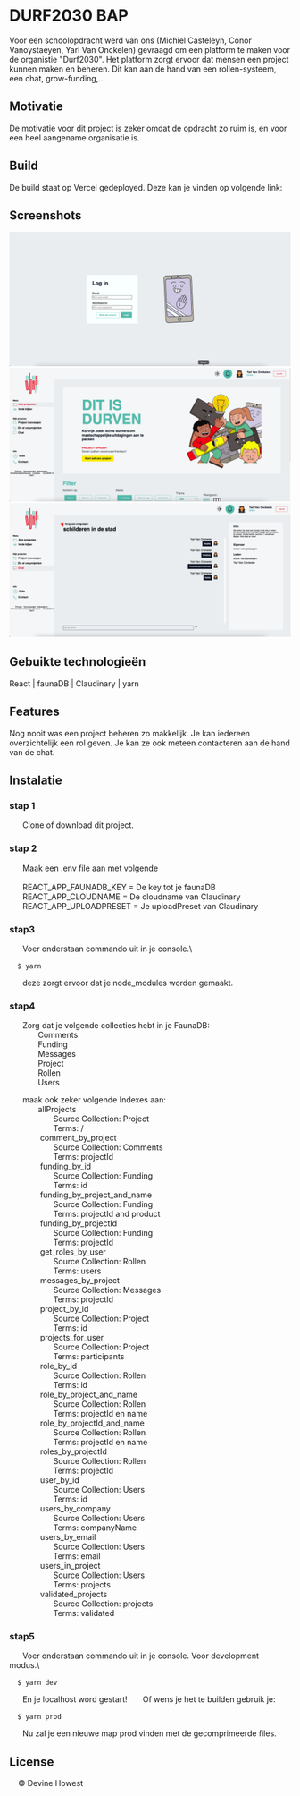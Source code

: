 # DURF2030 BAP
Voor een schoolopdracht werd van ons (Michiel Casteleyn, Conor Vanoystaeyen, Yarl Van Onckelen) gevraagd om een platform te maken voor de organistie "Durf2030". Het platform zorgt ervoor dat mensen een project kunnen maken en beheren. Dit kan aan de hand van een rollen-systeem, een chat, grow-funding,...

## Motivatie
De motivatie voor dit project is zeker omdat de opdracht zo ruim is, en voor een heel aangename organisatie is.

## Build
De build staat op Vercel gedeployed. Deze kan je vinden op volgende link:
## Screenshots
![Image of project login](./public/login.png "Optional Title")
![Image of project home](./public/home.png "Optional Title")
![Image of project chat](./public/chat.png "Optional Title")

## Gebuikte technologieën
React | faunaDB | Claudinary | yarn

## Features
Nog nooit was een project beheren zo makkelijk. Je kan iedereen overzichtelijk een rol geven. Je kan ze ook meteen contacteren aan de hand van de chat.

## Instalatie
### stap 1 
&nbsp;&nbsp;&nbsp;&nbsp;&nbsp;&nbsp;Clone of download dit project.

### stap 2
&nbsp;&nbsp;&nbsp;&nbsp;&nbsp;&nbsp;Maak een .env file aan met volgende\
\
&nbsp;&nbsp;&nbsp;&nbsp;&nbsp;&nbsp;REACT_APP_FAUNADB_KEY = De key tot je faunaDB\
&nbsp;&nbsp;&nbsp;&nbsp;&nbsp;&nbsp;REACT_APP_CLOUDNAME = De cloudname van Claudinary\
&nbsp;&nbsp;&nbsp;&nbsp;&nbsp;&nbsp;REACT_APP_UPLOADPRESET = Je uploadPreset van Claudinary

### stap3
&nbsp;&nbsp;&nbsp;&nbsp;&nbsp;&nbsp;Voer onderstaan commando uit in je console.\

```console
  $ yarn
```
&nbsp;&nbsp;&nbsp;&nbsp;&nbsp;&nbsp;deze zorgt ervoor dat je node_modules worden gemaakt.

### stap4
&nbsp;&nbsp;&nbsp;&nbsp;&nbsp;&nbsp;Zorg dat je volgende collecties hebt in je FaunaDB:\
&nbsp;&nbsp;&nbsp;&nbsp;&nbsp;&nbsp;&nbsp;&nbsp;&nbsp;&nbsp;&nbsp;&nbsp;&nbsp;Comments\
&nbsp;&nbsp;&nbsp;&nbsp;&nbsp;&nbsp;&nbsp;&nbsp;&nbsp;&nbsp;&nbsp;&nbsp;&nbsp;Funding\
&nbsp;&nbsp;&nbsp;&nbsp;&nbsp;&nbsp;&nbsp;&nbsp;&nbsp;&nbsp;&nbsp;&nbsp;&nbsp;Messages\
&nbsp;&nbsp;&nbsp;&nbsp;&nbsp;&nbsp;&nbsp;&nbsp;&nbsp;&nbsp;&nbsp;&nbsp;&nbsp;Project\
&nbsp;&nbsp;&nbsp;&nbsp;&nbsp;&nbsp;&nbsp;&nbsp;&nbsp;&nbsp;&nbsp;&nbsp;&nbsp;Rollen\
&nbsp;&nbsp;&nbsp;&nbsp;&nbsp;&nbsp;&nbsp;&nbsp;&nbsp;&nbsp;&nbsp;&nbsp;&nbsp;Users


&nbsp;&nbsp;&nbsp;&nbsp;&nbsp;&nbsp;maak ook zeker volgende Indexes aan:\
&nbsp;&nbsp;&nbsp;&nbsp;&nbsp;&nbsp;&nbsp;&nbsp;&nbsp;&nbsp;&nbsp;&nbsp;&nbsp;allProjects\
&nbsp;&nbsp;&nbsp;&nbsp;&nbsp;&nbsp;&nbsp;&nbsp;&nbsp;&nbsp;&nbsp;&nbsp;&nbsp;
&nbsp;&nbsp;&nbsp;&nbsp;&nbsp;
Source Collection: Project\
&nbsp;&nbsp;&nbsp;&nbsp;&nbsp;&nbsp;&nbsp;&nbsp;&nbsp;&nbsp;&nbsp;&nbsp;&nbsp;
&nbsp;&nbsp;&nbsp;&nbsp;&nbsp;
Terms: /\
&nbsp;&nbsp;&nbsp;&nbsp;&nbsp;&nbsp;&nbsp;&nbsp;&nbsp;&nbsp;&nbsp;&nbsp;&nbsp;
comment_by_project\
&nbsp;&nbsp;&nbsp;&nbsp;&nbsp;&nbsp;&nbsp;&nbsp;&nbsp;&nbsp;&nbsp;&nbsp;&nbsp;
&nbsp;&nbsp;&nbsp;&nbsp;&nbsp;
Source Collection: Comments\
&nbsp;&nbsp;&nbsp;&nbsp;&nbsp;&nbsp;&nbsp;&nbsp;&nbsp;&nbsp;&nbsp;&nbsp;&nbsp;
&nbsp;&nbsp;&nbsp;&nbsp;&nbsp;
Terms: projectId\
&nbsp;&nbsp;&nbsp;&nbsp;&nbsp;&nbsp;&nbsp;&nbsp;&nbsp;&nbsp;&nbsp;&nbsp;&nbsp;
funding_by_id\
&nbsp;&nbsp;&nbsp;&nbsp;&nbsp;&nbsp;&nbsp;&nbsp;&nbsp;&nbsp;&nbsp;&nbsp;&nbsp;
&nbsp;&nbsp;&nbsp;&nbsp;&nbsp;
Source Collection: Funding\
&nbsp;&nbsp;&nbsp;&nbsp;&nbsp;&nbsp;&nbsp;&nbsp;&nbsp;&nbsp;&nbsp;&nbsp;&nbsp;
&nbsp;&nbsp;&nbsp;&nbsp;&nbsp;
Terms: id\
&nbsp;&nbsp;&nbsp;&nbsp;&nbsp;&nbsp;&nbsp;&nbsp;&nbsp;&nbsp;&nbsp;&nbsp;&nbsp;
funding_by_project_and_name\
&nbsp;&nbsp;&nbsp;&nbsp;&nbsp;&nbsp;&nbsp;&nbsp;&nbsp;&nbsp;&nbsp;&nbsp;&nbsp;
&nbsp;&nbsp;&nbsp;&nbsp;&nbsp;
Source Collection: Funding\
&nbsp;&nbsp;&nbsp;&nbsp;&nbsp;&nbsp;&nbsp;&nbsp;&nbsp;&nbsp;&nbsp;&nbsp;&nbsp;
&nbsp;&nbsp;&nbsp;&nbsp;&nbsp;
Terms: projectId and product\
&nbsp;&nbsp;&nbsp;&nbsp;&nbsp;&nbsp;&nbsp;&nbsp;&nbsp;&nbsp;&nbsp;&nbsp;&nbsp;
funding_by_projectId\
&nbsp;&nbsp;&nbsp;&nbsp;&nbsp;&nbsp;&nbsp;&nbsp;&nbsp;&nbsp;&nbsp;&nbsp;&nbsp;
&nbsp;&nbsp;&nbsp;&nbsp;&nbsp;
Source Collection: Funding\
&nbsp;&nbsp;&nbsp;&nbsp;&nbsp;&nbsp;&nbsp;&nbsp;&nbsp;&nbsp;&nbsp;&nbsp;&nbsp;
&nbsp;&nbsp;&nbsp;&nbsp;&nbsp;
Terms: projectId\
&nbsp;&nbsp;&nbsp;&nbsp;&nbsp;&nbsp;&nbsp;&nbsp;&nbsp;&nbsp;&nbsp;&nbsp;&nbsp;
get_roles_by_user\
&nbsp;&nbsp;&nbsp;&nbsp;&nbsp;&nbsp;&nbsp;&nbsp;&nbsp;&nbsp;&nbsp;&nbsp;&nbsp;
&nbsp;&nbsp;&nbsp;&nbsp;&nbsp;
Source Collection: Rollen\
&nbsp;&nbsp;&nbsp;&nbsp;&nbsp;&nbsp;&nbsp;&nbsp;&nbsp;&nbsp;&nbsp;&nbsp;&nbsp;
&nbsp;&nbsp;&nbsp;&nbsp;&nbsp;
Terms: users\
&nbsp;&nbsp;&nbsp;&nbsp;&nbsp;&nbsp;&nbsp;&nbsp;&nbsp;&nbsp;&nbsp;&nbsp;&nbsp;
messages_by_project\
&nbsp;&nbsp;&nbsp;&nbsp;&nbsp;&nbsp;&nbsp;&nbsp;&nbsp;&nbsp;&nbsp;&nbsp;&nbsp;
&nbsp;&nbsp;&nbsp;&nbsp;&nbsp;
Source Collection: Messages\
&nbsp;&nbsp;&nbsp;&nbsp;&nbsp;&nbsp;&nbsp;&nbsp;&nbsp;&nbsp;&nbsp;&nbsp;&nbsp;
&nbsp;&nbsp;&nbsp;&nbsp;&nbsp;
Terms: projectId\
&nbsp;&nbsp;&nbsp;&nbsp;&nbsp;&nbsp;&nbsp;&nbsp;&nbsp;&nbsp;&nbsp;&nbsp;&nbsp;
project_by_id\
&nbsp;&nbsp;&nbsp;&nbsp;&nbsp;&nbsp;&nbsp;&nbsp;&nbsp;&nbsp;&nbsp;&nbsp;&nbsp;
&nbsp;&nbsp;&nbsp;&nbsp;&nbsp;
Source Collection: Project\
&nbsp;&nbsp;&nbsp;&nbsp;&nbsp;&nbsp;&nbsp;&nbsp;&nbsp;&nbsp;&nbsp;&nbsp;&nbsp;
&nbsp;&nbsp;&nbsp;&nbsp;&nbsp;
Terms: id\
&nbsp;&nbsp;&nbsp;&nbsp;&nbsp;&nbsp;&nbsp;&nbsp;&nbsp;&nbsp;&nbsp;&nbsp;&nbsp;
projects_for_user\
&nbsp;&nbsp;&nbsp;&nbsp;&nbsp;&nbsp;&nbsp;&nbsp;&nbsp;&nbsp;&nbsp;&nbsp;&nbsp;
&nbsp;&nbsp;&nbsp;&nbsp;&nbsp;
Source Collection: Project\
&nbsp;&nbsp;&nbsp;&nbsp;&nbsp;&nbsp;&nbsp;&nbsp;&nbsp;&nbsp;&nbsp;&nbsp;&nbsp;
&nbsp;&nbsp;&nbsp;&nbsp;&nbsp;
Terms: participants\
&nbsp;&nbsp;&nbsp;&nbsp;&nbsp;&nbsp;&nbsp;&nbsp;&nbsp;&nbsp;&nbsp;&nbsp;&nbsp;
role_by_id\
&nbsp;&nbsp;&nbsp;&nbsp;&nbsp;&nbsp;&nbsp;&nbsp;&nbsp;&nbsp;&nbsp;&nbsp;&nbsp;
&nbsp;&nbsp;&nbsp;&nbsp;&nbsp;
Source Collection: Rollen\
&nbsp;&nbsp;&nbsp;&nbsp;&nbsp;&nbsp;&nbsp;&nbsp;&nbsp;&nbsp;&nbsp;&nbsp;&nbsp;
&nbsp;&nbsp;&nbsp;&nbsp;&nbsp;
Terms: id\
&nbsp;&nbsp;&nbsp;&nbsp;&nbsp;&nbsp;&nbsp;&nbsp;&nbsp;&nbsp;&nbsp;&nbsp;&nbsp;
role_by_project_and_name\
&nbsp;&nbsp;&nbsp;&nbsp;&nbsp;&nbsp;&nbsp;&nbsp;&nbsp;&nbsp;&nbsp;&nbsp;&nbsp;
&nbsp;&nbsp;&nbsp;&nbsp;&nbsp;
Source Collection: Rollen\
&nbsp;&nbsp;&nbsp;&nbsp;&nbsp;&nbsp;&nbsp;&nbsp;&nbsp;&nbsp;&nbsp;&nbsp;&nbsp;
&nbsp;&nbsp;&nbsp;&nbsp;&nbsp;
Terms: projectId en name\
&nbsp;&nbsp;&nbsp;&nbsp;&nbsp;&nbsp;&nbsp;&nbsp;&nbsp;&nbsp;&nbsp;&nbsp;&nbsp;
role_by_projectId_and_name\
&nbsp;&nbsp;&nbsp;&nbsp;&nbsp;&nbsp;&nbsp;&nbsp;&nbsp;&nbsp;&nbsp;&nbsp;&nbsp;
&nbsp;&nbsp;&nbsp;&nbsp;&nbsp;
Source Collection: Rollen\
&nbsp;&nbsp;&nbsp;&nbsp;&nbsp;&nbsp;&nbsp;&nbsp;&nbsp;&nbsp;&nbsp;&nbsp;&nbsp;
&nbsp;&nbsp;&nbsp;&nbsp;&nbsp;
Terms: projectId en name\
&nbsp;&nbsp;&nbsp;&nbsp;&nbsp;&nbsp;&nbsp;&nbsp;&nbsp;&nbsp;&nbsp;&nbsp;&nbsp;
roles_by_projectId\
&nbsp;&nbsp;&nbsp;&nbsp;&nbsp;&nbsp;&nbsp;&nbsp;&nbsp;&nbsp;&nbsp;&nbsp;&nbsp;
&nbsp;&nbsp;&nbsp;&nbsp;&nbsp;
Source Collection: Rollen\
&nbsp;&nbsp;&nbsp;&nbsp;&nbsp;&nbsp;&nbsp;&nbsp;&nbsp;&nbsp;&nbsp;&nbsp;&nbsp;
&nbsp;&nbsp;&nbsp;&nbsp;&nbsp;
Terms: projectId\
&nbsp;&nbsp;&nbsp;&nbsp;&nbsp;&nbsp;&nbsp;&nbsp;&nbsp;&nbsp;&nbsp;&nbsp;&nbsp;
user_by_id\
&nbsp;&nbsp;&nbsp;&nbsp;&nbsp;&nbsp;&nbsp;&nbsp;&nbsp;&nbsp;&nbsp;&nbsp;&nbsp;
&nbsp;&nbsp;&nbsp;&nbsp;&nbsp;
Source Collection: Users\
&nbsp;&nbsp;&nbsp;&nbsp;&nbsp;&nbsp;&nbsp;&nbsp;&nbsp;&nbsp;&nbsp;&nbsp;&nbsp;
&nbsp;&nbsp;&nbsp;&nbsp;&nbsp;
Terms: id\
&nbsp;&nbsp;&nbsp;&nbsp;&nbsp;&nbsp;&nbsp;&nbsp;&nbsp;&nbsp;&nbsp;&nbsp;&nbsp;
users_by_company\
&nbsp;&nbsp;&nbsp;&nbsp;&nbsp;&nbsp;&nbsp;&nbsp;&nbsp;&nbsp;&nbsp;&nbsp;&nbsp;
&nbsp;&nbsp;&nbsp;&nbsp;&nbsp;
Source Collection: Users\
&nbsp;&nbsp;&nbsp;&nbsp;&nbsp;&nbsp;&nbsp;&nbsp;&nbsp;&nbsp;&nbsp;&nbsp;&nbsp;
&nbsp;&nbsp;&nbsp;&nbsp;&nbsp;
Terms: companyName\
&nbsp;&nbsp;&nbsp;&nbsp;&nbsp;&nbsp;&nbsp;&nbsp;&nbsp;&nbsp;&nbsp;&nbsp;&nbsp;
users_by_email\
&nbsp;&nbsp;&nbsp;&nbsp;&nbsp;&nbsp;&nbsp;&nbsp;&nbsp;&nbsp;&nbsp;&nbsp;&nbsp;
&nbsp;&nbsp;&nbsp;&nbsp;&nbsp;
Source Collection: Users\
&nbsp;&nbsp;&nbsp;&nbsp;&nbsp;&nbsp;&nbsp;&nbsp;&nbsp;&nbsp;&nbsp;&nbsp;&nbsp;
&nbsp;&nbsp;&nbsp;&nbsp;&nbsp;
Terms: email\
&nbsp;&nbsp;&nbsp;&nbsp;&nbsp;&nbsp;&nbsp;&nbsp;&nbsp;&nbsp;&nbsp;&nbsp;&nbsp;
users_in_project\
&nbsp;&nbsp;&nbsp;&nbsp;&nbsp;&nbsp;&nbsp;&nbsp;&nbsp;&nbsp;&nbsp;&nbsp;&nbsp;
&nbsp;&nbsp;&nbsp;&nbsp;&nbsp;
Source Collection: Users\
&nbsp;&nbsp;&nbsp;&nbsp;&nbsp;&nbsp;&nbsp;&nbsp;&nbsp;&nbsp;&nbsp;&nbsp;&nbsp;
&nbsp;&nbsp;&nbsp;&nbsp;&nbsp;
Terms: projects\
&nbsp;&nbsp;&nbsp;&nbsp;&nbsp;&nbsp;&nbsp;&nbsp;&nbsp;&nbsp;&nbsp;&nbsp;&nbsp;
validated_projects\
&nbsp;&nbsp;&nbsp;&nbsp;&nbsp;&nbsp;&nbsp;&nbsp;&nbsp;&nbsp;&nbsp;&nbsp;&nbsp;
&nbsp;&nbsp;&nbsp;&nbsp;&nbsp;
Source Collection: projects\
&nbsp;&nbsp;&nbsp;&nbsp;&nbsp;&nbsp;&nbsp;&nbsp;&nbsp;&nbsp;&nbsp;&nbsp;&nbsp;
&nbsp;&nbsp;&nbsp;&nbsp;&nbsp;
Terms: validated

### stap5
&nbsp;&nbsp;&nbsp;&nbsp;&nbsp;&nbsp;Voer onderstaan commando uit in je console. Voor development modus.\

```console
  $ yarn dev
```
&nbsp;&nbsp;&nbsp;&nbsp;&nbsp;&nbsp;En je localhost word gestart!
&nbsp;&nbsp;&nbsp;&nbsp;&nbsp;&nbsp;Of wens je het te builden gebruik je:

```console
  $ yarn prod
````

&nbsp;&nbsp;&nbsp;&nbsp;&nbsp;&nbsp;Nu zal je een nieuwe map prod vinden met de gecomprimeerde files.

## License
&nbsp;&nbsp;&nbsp;&nbsp;© Devine Howest